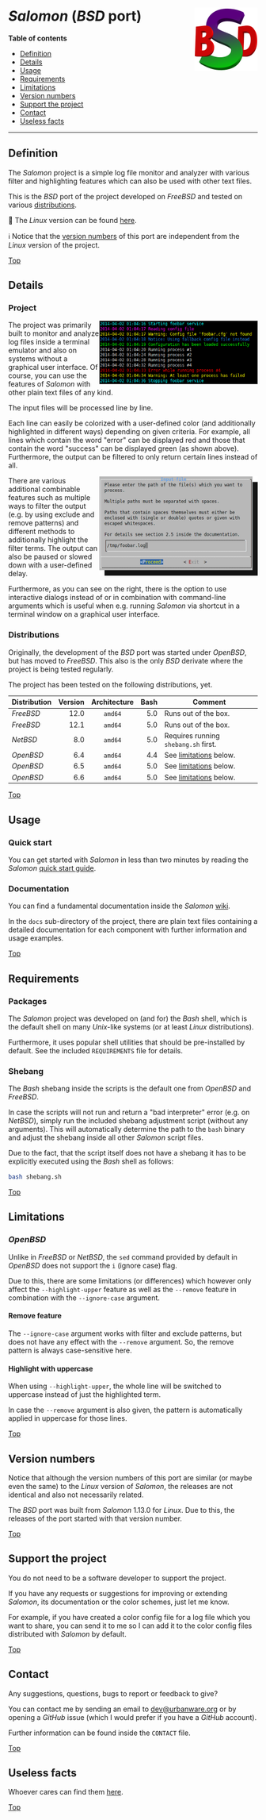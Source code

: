 # *Salomon* (*BSD* port) <img src="https://raw.githubusercontent.com/urbanware-org/salomon-bsd/master/wiki/salomon-bsd.png" alt="Salomon BSD port logo" height="128px" width="128px" align="right"/>

**Table of contents**
*   [Definition](#definition)
*   [Details](#details)
*   [Usage](#usage)
*   [Requirements](#requirements)
*   [Limitations](#limitations)
*   [Version numbers](#version-numbers)
*   [Support the project](#support-the-project)
*   [Contact](#contact)
*   [Useless facts](#useless-facts)

----

## Definition

The *Salomon* project is a simple log file monitor and analyzer with various filter and highlighting features which can also be used with other text files.

This is the *BSD* port of the project developed on *FreeBSD* and tested on various [distributions](#distributions).

:penguin: The *Linux* version can be found [here](https://github.com/urbanware-org/salomon).

:information_source: Notice that the [version numbers](#version-numbers) of this port are independent from the *Linux* version of the project.

[Top](#salomon-bsd-port-)

## Details

### Project

<img src="https://raw.githubusercontent.com/urbanware-org/salomon-bsd/master/wiki/salomon_output.png" alt="Salomon sample output" width=320px align="right"/>The project was primarily built to monitor and analyze log files inside a terminal emulator and also on systems without a graphical user interface. Of course, you can use the features of *Salomon* with other plain text files of any kind.

The input files will be processed line by line.

Each line can easily be colorized with a user-defined color (and additionally highlighted in different ways) depending on given criteria. For example, all lines which contain the word "error" can be displayed red and those that contain the word "success" can be displayed green (as shown above). Furthermore, the output can be filtered to only return certain lines instead of all.

<img src="https://raw.githubusercontent.com/urbanware-org/salomon-bsd/master/wiki/salomon_dialog_inputfile.png" alt="Salomon interactive dialog" align="right"/>There are various additional combinable features such as multiple ways to filter the output (e.g. by using exclude and remove patterns) and different methods to additionally highlight the filter terms. The output can also be paused or slowed down with a user-defined delay.

Furthermore, as you can see on the right, there is the option to use interactive dialogs instead of or in combination with command-line arguments which is useful when e.g. running *Salomon* via shortcut in a terminal window on a graphical user interface.

### Distributions

Originally, the development of the *BSD* port was started under *OpenBSD*, but has moved to *FreeBSD*. This also is the only *BSD* derivate where the project is being tested regularly.

The project has been tested on the following distributions, yet.

| Distribution | Version | Architecture | Bash | Comment                                |
| ------------ | ------: | :----------: | ---: | ---------------------------------------|
| *FreeBSD*    |    12.0 | `amd64`      |  5.0 | Runs out of the box.                   |
| *FreeBSD*    |    12.1 | `amd64`      |  5.0 | Runs out of the box.                   |
| *NetBSD*     |     8.0 | `amd64`      |  5.0 | Requires running `shebang.sh` first.   |
| *OpenBSD*    |     6.4 | `amd64`      |  4.4 | See [limitations](#limitations) below. |
| *OpenBSD*    |     6.5 | `amd64`      |  5.0 | See [limitations](#limitations) below. |
| *OpenBSD*    |     6.6 | `amd64`      |  5.0 | See [limitations](#limitations) below. |

[Top](#salomon-bsd-port-)

## Usage

### Quick start

You can get started with *Salomon* in less than two minutes by reading the *Salomon* [quick start guide](https://github.com/urbanware-org/salomon/wiki/Quick-start).

### Documentation

You can find a fundamental documentation inside the *Salomon* [wiki](https://github.com/urbanware-org/salomon/wiki).

In the `docs` sub-directory of the project, there are plain text files containing a detailed documentation for each component with further information and usage examples.

[Top](#salomon-bsd-port-)

## Requirements

### Packages

The *Salomon* project was developed on (and for) the *Bash* shell, which is the default shell on many *Unix*-like systems (or at least *Linux* distributions).

Furthermore, it uses popular shell utilities that should be pre-installed by default. See the included `REQUIREMENTS` file for details.

### Shebang

The *Bash* shebang inside the scripts is the default one from *OpenBSD* and *FreeBSD*.

In case the scripts will not run and return a "bad interpreter" error (e.g. on *NetBSD*), simply run the included shebang adjustment script (without any arguments). This will automatically determine the path to the `bash` binary and adjust the shebang inside all other *Salomon* script files.

Due to the fact, that the script itself does not have a shebang it has to be explicitly executed using the *Bash* shell as follows:

```bash
bash shebang.sh
```

[Top](#salomon-bsd-port-)

## Limitations

### *OpenBSD*

Unlike in *FreeBSD* or *NetBSD*, the `sed` command provided by default in *OpenBSD* does not support the `i` (ignore case) flag.

Due to this, there are some limitations (or differences) which however only affect the `--highlight-upper` feature as well as the `--remove` feature in combination with the `--ignore-case` argument.

#### Remove feature

The `--ignore-case` argument works with filter and exclude patterns, but does not have any effect with the `--remove` argument. So, the remove pattern is always case-sensitive here.

#### Highlight with uppercase

When using `--highlight-upper`, the whole line will be switched to uppercase instead of just the highlighted term.

In case the `--remove` argument is also given, the pattern is automatically applied in uppercase for those lines.

[Top](#salomon-bsd-port-)

## Version numbers

Notice that although the version numbers of this port are similar (or maybe even the same) to the *Linux* version of *Salomon*, the releases are not identical and also not necessarily related.

The *BSD* port was built from *Salomon* 1.13.0 for *Linux*. Due to this, the releases of the port started with that version number.

[Top](#salomon-bsd-port-)

## Support the project

You do not need to be a software developer to support the project.

If you have any requests or suggestions for improving or extending *Salomon*, its documentation or the color schemes, just let me know.

For example, if you have created a color config file for a log file which you want to share, you can send it to me so I can add it to the color config files distributed with *Salomon* by default.

[Top](#salomon-bsd-port-)

## Contact

Any suggestions, questions, bugs to report or feedback to give?

You can contact me by sending an email to [dev@urbanware.org](mailto:dev@urbanware.org) or by opening a *GitHub* issue (which I would prefer if you have a *GitHub* account).

Further information can be found inside the `CONTACT` file.

[Top](#salomon-bsd-port-)

## Useless facts

Whoever cares can find them [here](https://github.com/urbanware-org/salomon/wiki#useless-facts).

[Top](#salomon-bsd-port-)
